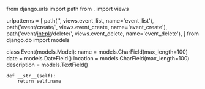 from django.urls import path
from . import views

urlpatterns = [
    path('', views.event_list, name='event_list'),
    path('event/create/', views.event_create, name='event_create'),
    path('event/<int:pk>/delete/', views.event_delete, name='event_delete'),
]
from django.db import models

class Event(models.Model):
    name = models.CharField(max_length=100)
    date = models.DateField()
    location = models.CharField(max_length=100)
    description = models.TextField()

    def __str__(self):
        return self.name
        
